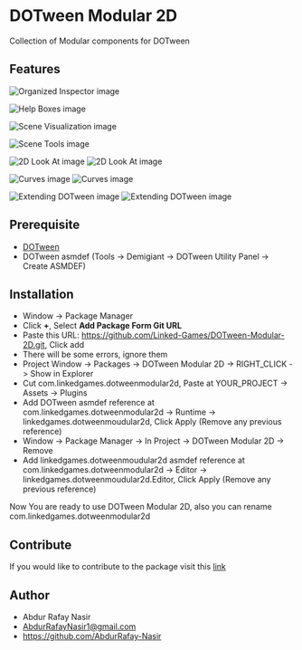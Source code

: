 
# DOTween Modular 2D
Collection of Modular components for DOTween

## Features

![Organized Inspector image](Editor/Preview-Images/Organized-Inspector/DOTween-Modular-2D-Organized-Inspector.png)

![Help Boxes image](Editor/Preview-Images/Helpbox-within-inspector/DOTween-Modular-2D-Helpboxes.png)

![Scene Visualization image](Editor/Preview-Images/Scene-Visualization/DOTween-Modular-2D-Scene-Visualization.png)

![Scene Tools image](Editor/Preview-Images/Scene-Tools/DOTween-Modular-2D-Scene-Tools.png)

![2D Look At image](Editor/Preview-Images/Look-At-2D/DOTween-Modular-2D-Look-At.png)
![2D Look At image](Editor/Preview-Images/Look-At-2D/DOTween-Modular-2D-Look-At-2.png)

![Curves image](Editor/Preview-Images/Cuves/DOTween-Modular-2D-Utility-Methods-2.png)
![Curves image](Editor/Preview-Images/Cuves/DOTween-Modular-2D-Utility-Methods.png)

![Extending DOTween image](Editor/Preview-Images/Extending-DOTween/DOTween-Modular-2D-Extending-DOTween.png)
![Extending DOTween image](Editor/Preview-Images/Extending-DOTween/DOTween-Modular-2D-Extending-DOTween-2.png)

## Prerequisite
- [DOTween](https://assetstore.unity.com/packages/tools/animation/dotween-hotween-v2-27676)
- DOTween asmdef 
(Tools -> Demigiant -> DOTween Utility Panel -> Create ASMDEF)

## Installation
- Window -> Package Manager
- Click **+**, Select **Add Package Form Git URL**
- Paste this URL: https://github.com/Linked-Games/DOTween-Modular-2D.git, Click add
- There will be some errors, ignore them
- Project Window -> Packages -> DOTween Modular 2D -> RIGHT_CLICK -> Show in Explorer
- Cut com.linkedgames.dotweenmodular2d, Paste at YOUR_PROJECT -> Assets -> Plugins
- Add DOTween asmdef reference at com.linkedgames.dotweenmodular2d -> Runtime -> linkedgames.dotweenmoudular2d, Click Apply
(Remove any previous reference)
- Window -> Package Manager -> In Project -> DOTween Modular 2D -> Remove 
-  Add linkedgames.dotweenmoudular2d asmdef reference at com.linkedgames.dotweenmodular2d -> Editor -> linkedgames.dotweenmoudular2d.Editor, Click Apply
(Remove any previous reference)

Now You are ready to use DOTween Modular 2D, also you can rename com.linkedgames.dotweenmodular2d

## Contribute
If you would like to contribute to the package visit this [link](https://github.com/Linked-Games/DOTween-Modular-2D-Development)

## Author
- Abdur Rafay Nasir
- AbdurRafayNasir1@gmail.com
- https://github.com/AbdurRafay-Nasir
